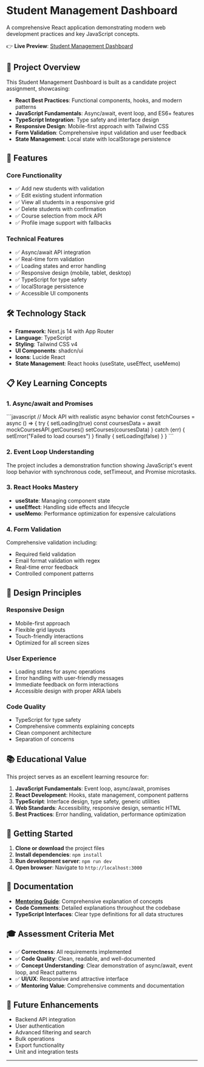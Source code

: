 # Student Management Dashboard

A comprehensive React application demonstrating modern web development practices and key JavaScript concepts.

👉 **Live Preview**: [Student Management Dashboard](https://student-management-dashboard-one.vercel.app/)

## 🎯 Project Overview

This Student Management Dashboard is built as a candidate project assignment, showcasing:

- **React Best Practices**: Functional components, hooks, and modern patterns
- **JavaScript Fundamentals**: Async/await, event loop, and ES6+ features
- **TypeScript Integration**: Type safety and interface design
- **Responsive Design**: Mobile-first approach with Tailwind CSS
- **Form Validation**: Comprehensive input validation and user feedback
- **State Management**: Local state with localStorage persistence

## 🚀 Features

### Core Functionality
- ✅ Add new students with validation
- ✅ Edit existing student information
- ✅ View all students in a responsive grid
- ✅ Delete students with confirmation
- ✅ Course selection from mock API
- ✅ Profile image support with fallbacks

### Technical Features
- ✅ Async/await API integration
- ✅ Real-time form validation
- ✅ Loading states and error handling
- ✅ Responsive design (mobile, tablet, desktop)
- ✅ TypeScript for type safety
- ✅ localStorage persistence
- ✅ Accessible UI components

## 🛠️ Technology Stack

- **Framework**: Next.js 14 with App Router
- **Language**: TypeScript
- **Styling**: Tailwind CSS v4
- **UI Components**: shadcn/ui
- **Icons**: Lucide React
- **State Management**: React hooks (useState, useEffect, useMemo)

## 📋 Key Learning Concepts

### 1. Async/await and Promises
\`\`\`javascript
// Mock API with realistic async behavior
const fetchCourses = async () => {
  try {
    setLoading(true)
    const coursesData = await mockCoursesAPI.getCourses()
    setCourses(coursesData)
  } catch (err) {
    setError("Failed to load courses")
  } finally {
    setLoading(false)
  }
}
\`\`\`

### 2. Event Loop Understanding
The project includes a demonstration function showing JavaScript's event loop behavior with synchronous code, setTimeout, and Promise microtasks.

### 3. React Hooks Mastery
- **useState**: Managing component state
- **useEffect**: Handling side effects and lifecycle
- **useMemo**: Performance optimization for expensive calculations

### 4. Form Validation
Comprehensive validation including:
- Required field validation
- Email format validation with regex
- Real-time error feedback
- Controlled component patterns

## 🎨 Design Principles

### Responsive Design
- Mobile-first approach
- Flexible grid layouts
- Touch-friendly interactions
- Optimized for all screen sizes

### User Experience
- Loading states for async operations
- Error handling with user-friendly messages
- Immediate feedback on form interactions
- Accessible design with proper ARIA labels

### Code Quality
- TypeScript for type safety
- Comprehensive comments explaining concepts
- Clean component architecture
- Separation of concerns

## 📚 Educational Value

This project serves as an excellent learning resource for:

1. **JavaScript Fundamentals**: Event loop, async/await, promises
2. **React Development**: Hooks, state management, component patterns
3. **TypeScript**: Interface design, type safety, generic utilities
4. **Web Standards**: Accessibility, responsive design, semantic HTML
5. **Best Practices**: Error handling, validation, performance optimization

## 🔧 Getting Started

1. **Clone or download** the project files
2. **Install dependencies**: `npm install`
3. **Run development server**: `npm run dev`
4. **Open browser**: Navigate to `http://localhost:3000`

## 📖 Documentation

- **[Mentoring Guide](./MENTORING_GUIDE.md)**: Comprehensive explanation of concepts
- **Code Comments**: Detailed explanations throughout the codebase
- **TypeScript Interfaces**: Clear type definitions for all data structures

## 🎓 Assessment Criteria Met

- ✅ **Correctness**: All requirements implemented
- ✅ **Code Quality**: Clean, readable, and well-documented
- ✅ **Concept Understanding**: Clear demonstration of async/await, event loop, and React patterns
- ✅ **UI/UX**: Responsive and attractive interface
- ✅ **Mentoring Value**: Comprehensive comments and documentation

## 🚀 Future Enhancements

- Backend API integration
- User authentication
- Advanced filtering and search
- Bulk operations
- Export functionality
- Unit and integration tests

---
